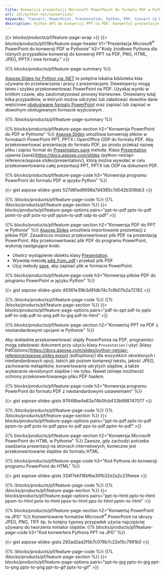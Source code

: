 ```yaml
---
title: Konwersja prezentacji Microsoft PowerPoint do formatu PDF w Pythonie
url: /pl/python-net/conversion/
keywords: "Convert, PowerPoint, Presentation, Python, PDF, Convert to PDF, PPT to PDF"
description: Python API do konwersji PPT na PDF. Konwertuj prezentacje do JPG, PNG i innych formatów w Pythonie.
---
```


{{< blocks/products/pf/feature-page-wrap >}}
{{< blocks/products/pf/i18n/feature-page-header h1="Prezentacja Microsoft<sup>®</sup> PowerPoint do konwersji PDF w Pythonie" h2="Kody źródłowe Pythona dla różnych przypadków konwersji do konwersji PPT na PDF, PNG, HTML, JPEG, PPTX i inne formaty." >}}

{{% blocks/products/pf/feature-page-summary %}}

[Aspose.Slides for Python via .NET](https://products.aspose.com/slides/python-net/) to potężna lokalna biblioteka klas używana do przetwarzania i pracy z prezentacjami. Deweloperzy mogą łatwo i szybko przekonwertować PowerPoint na PDF. Uzyskaj wyniki w krótkim czasie, aby zautomatyzować procesy biznesowe. Omawiamy tutaj kilka przypadków, w których można odczytać lub załadować dowolne dane wejściowe [obsługiwane formaty PowerPoint](https://docs.aspose.com/slides/python-net/supported-file-formats/) oraz zapisać lub zapisać w dowolnym obsługiwanym formacie wyjściowym . 

{{% /blocks/products/pf/feature-page-summary  %}}

{{% blocks/products/pf/feature-page-section  h2="Konwersja PowerPoint do PDF w Pythonie" %}}
[Aspose.Slides](https://products.aspose.com/slides/python-net/) umożliwia konwersję plików w formatach PowerPoint PPT, PPTX i OpenOffice ODP do formatu PDF. Aby przekonwertować prezentację do formatu PDF, po prostu przekaż nazwę pliku i zapisz format do [Presentation.save](https://docs.aspose.com/slides/python-net/api-reference/aspose.slides/presentation/) metoda. Klasa [Presentation](https://docs.aspose.com/slides/python-net/api-reference/aspose.slides/presentation/) ujawnia [save](https://docs.aspose.com/slides /python-net/api-reference/aspose.slides/presentation/), którą można wywołać w celu przekonwertowania całej prezentacji PPT, PPTX lub ODP na dokument PDF.

{{% blocks/products/pf/feature-page-code h3="Konwersja programu PowerPoint do formatu PDF w języku Python" %}}

{{< gist aspose-slides-gists 527d6fad9698a7d4385c7d042b306bb3 >}}

{{% /blocks/products/pf/feature-page-code  %}}
{{% /blocks/products/pf/feature-page-section %}}
{{< blocks/products/pf/feature-page-options pairs="ppt-to-pdf pptx-to-pdf potm-to-pdf potx-to-pdf ppsm-to-pdf odp-to-pdf" >}}

{{% blocks/products/pf/feature-page-section  h2="Konwersja PDF do PPT w Pythonie" %}}
[Aspose.Slides](https://products.aspose.com/slides/python-net/) umożliwia importowanie prezentacji z plików PDF. Zasadniczo możesz przekonwertować plik PDF na prezentację PowerPoint. Aby przekonwertować plik PDF do programu PowerPoint, wykonaj następujące kroki:
- Utwórz wystąpienie obiektu klasy [Presentation](https://docs.aspose.com/slides/python-net/api-reference/aspose.slides/presentation/).
- Wywołaj metodę [add_from_pdf](https://docs.aspose.com/slides/python-net/api-reference/aspose.slides/slidecollection/) i przekaż plik PDF.
- Użyj metody [save](https://docs.aspose.com/slides/python-net/api-reference/aspose.slides/presentation/), aby zapisać plik w formacie PowerPoint.

{{% blocks/products/pf/feature-page-code h3="Konwersja plików PDF do programu PowerPoint w języku Python" %}}

{{< gist aspose-slides-gists 49361e39b3d91db74c7c8b07b2a72182 >}}

{{% /blocks/products/pf/feature-page-code  %}}
{{% /blocks/products/pf/feature-page-section %}}
{{< blocks/products/pf/feature-page-options pairs="pdf-to-ppt pdf-to-pptx pdf-to-odp pdf-to-png pdf-to-jpg pdf-to-html" >}}

{{% blocks/products/pf/feature-page-section  h2="Konwertuj PPT na PDF z niestandardowymi opcjami w Pythonie" %}}

Aby dokładnie przekonwertować slajdy PowerPointa na PDF, programiści mogą załadować dokument przy użyciu klasy `Presentation` i użyć [klasy PdfOptions](https://docs.aspose.com/slides/python-net/api-reference/aspose.slides.export /pdfoptions/) dla wszystkich określonych i niestandardowych opcji, takich jak poziom kompresji tekstu, jakość JPEG, zachowanie metaplików, konwertowanie ukrytych slajdów, a także wybieranie określonych slajdów i nie tylko. Nawet istnieje możliwość ochrony przekonwertowanego pliku PDF hasłem.

{{% blocks/products/pf/feature-page-code h3="Konwersja programu PowerPoint do formatu PDF z niestandardowymi ustawieniami" %}}

{{< gist aspose-slides-gists 97648be4e83a74b0fcb433b998747077 >}}

{{% /blocks/products/pf/feature-page-code  %}}
{{% /blocks/products/pf/feature-page-section %}}
{{< blocks/products/pf/feature-page-options pairs="ppt-to-pdf pptx-to-pdf ppsm-to-pdf potx-to-pdf ppsx-to-pdf pps-to-pdf pptm-to-pdf" >}}

{{% blocks/products/pf/feature-page-section  h2="Konwersja Microsoft PowerPoint do HTML w Pythonie" %}}
Zawsze, gdy zachodzi potrzeba osadzania prezentacji na stronach internetowych, konieczne jest przekonwertowanie slajdów do formatu HTML.

{{% blocks/products/pf/feature-page-code h3="Kod Pythona do konwersji programu PowerPoint do HTML" %}}

{{< gist aspose-slides-gists 334f7eb118bfba30fb32e2a2c23feeee >}}

{{% /blocks/products/pf/feature-page-code %}}
{{% /blocks/products/pf/feature-page-section %}}
{{< blocks/products/pf/feature-page-options pairs="ppt-to-html pptx-to-html ppsm-to-html potx-to-html ppsx-to-html pps-to-html pptm-to-html" >}}

{{% blocks/products/pf/feature-page-section  h2="Konwertuj PowerPoint na JPG" %}}
Konwertowanie formatów Microsoft<sup>®</sup> PowerPoint na obrazy JPEG, PNG, TIFF itp. to kolejny typowy przypadek użycia najczęściej używany do tworzenia miniatur slajdów. 
{{% blocks/products/pf/feature-page-code h3="Kod konwertera Pythona PPT na JPG" %}}

{{< gist aspose-slides-gists 292ad2ad2f5b7c078b7c22e15c7991b0 >}}

{{% /blocks/products/pf/feature-page-code %}}
{{% /blocks/products/pf/feature-page-section %}}
{{< blocks/products/pf/feature-page-options pairs="ppt-to-jpg pptx-to-jpg ppt-to-png pptx-to-png ppt-to-gif pptx-to-gif" >}}